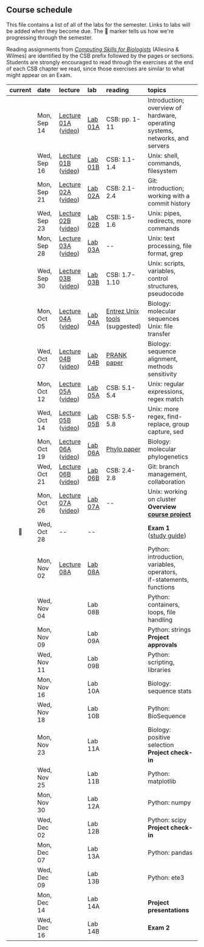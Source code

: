 
## Course schedule

This file contains a list of all of the labs for the semester. Links to labs will be added when they become due. The :pig: marker tells us how we're progressing through the semester.

Reading assignments from [*Computing Skills for Biologists*](https://computingskillsforbiologists.com/) (Allesina & Wilmes) are identified by the CSB prefix followed by the pages or sections. Students are strongly encouraged to read through the exercises at the end of each CSB chapter we read, since those exercises are similar to what might appear on an Exam.

| current | date        | lecture | lab     | reading | topics |
| :-:     | :--         | :-      |   :-    | :--     | :--    |
|         | Mon, Sep 14 | <a href="https://github.com/WUSTL-Biol4220/home/raw/master/lectures/lect_01A.pdf">Lecture 01A</a><br>(<a href="https://wustl.zoom.us/rec/share/xVUbAqcq2UKZY69q7A4uFFs6QqkuYjnN8-t7HT3nY6MTlWLIhWxb5mHuK4ER6Hp8._TbxHG2tCex6TQ-M?startTime=1600105741000">video</a>) | [Lab 01A](labs/lab_01A.md) | CSB: pp. 1-11 | Introduction; overview of hardware, operating<br>systems, networks, and servers |
|         | Wed, Sep 16 | <a href="https://github.com/WUSTL-Biol4220/home/raw/master/lectures/lect_01B.pdf">Lecture 01B</a><br>(<a href="https://wustl.zoom.us/rec/share/v9Fgjrx-KLpP-Jy-XAOowq0FOQP2tTFISahS4NsG5272KRJqbCFIqPo001AX3Fnr.ha8SXalwnFjg8fxp?startTime=1600263299000">video</a>)        | [Lab 01B](labs/lab_01B.md) | CSB: 1.1-1.4| Unix: shell, commands, filesystem |
|         | Mon, Sep 21 |  <a href="https://github.com/WUSTL-Biol4220/home/raw/master/lectures/lect_02A.pdf">Lecture 02A</a><br>(<a href="https://wustl.zoom.us/rec/play/DYos0tV3u3q73ESQ5q-NqC7VWIFmC1XFpRjw0AWHGHVNIAy4oRK5-XLuHryS_UKWUIssmASNAPAmZ2jp.95xtHKTsKwkZ8QFQ">video</a>)       | [Lab 02A](labs/lab_02A.md)| CSB: 2.1-2.4 | Git: introduction; working with a commit history  |
|         | Wed, Sep 23 |    <a href="https://github.com/WUSTL-Biol4220/home/raw/master/lectures/lect_02B.pdf">Lecture 02B</a><br>(<a href="https://wustl.box.com/s/iwcb4vaz9qb14xhanwu6v9ol477lygwu">video</a>)    | [Lab 02B](labs/lab_02B.md) | CSB: 1.5-1.6 | Unix: pipes, redirects, more commands |
|         | Mon, Sep 28 | <a href="https://github.com/WUSTL-Biol4220/home/raw/master/lectures/lect_03A.pdf">Lecture 03A</a><br>(<a href="https://wustl.zoom.us/rec/share/enL6N7EBoEfsz3vYZ8qJtvbqu1m0JUnLwER5lZxHB91__L7x1_HnAM6aN06kCjQ4.-egK5wypVwKdB4Vn">video</a>)        | [Lab 03A](labs/lab_03A.md) |  --   | Unix: text processing, file format, grep |
|         | Wed, Sep 30 |  <a href="https://github.com/WUSTL-Biol4220/home/raw/master/lectures/lect_03B.pdf">Lecture 03B</a><br>(<a href="https://wustl.zoom.us/rec/share/tLw4P2VjUoSRs1WbkQ2ctv3Ogz8HRtstZ7R7BT5p4kRiBaUWXmsCqFdNtygthIlJ.HMvx9HYphVfKbNQf">video</a>) | [Lab 03B](labs/lab_03B.md) | CSB: 1.7-1.10 | Unix: scripts, variables, control structures, pseudocode  | 
|         | Mon, Oct 05 | <a href="https://github.com/WUSTL-Biol4220/home/raw/master/lectures/lect_04A.pdf">Lecture 04A</a><br>(<a href="https://wustl.zoom.us/rec/share/dbe-MyHPWzLZ2fN7gIcq5Ves54Dpz3e9oIKg1-ukS7bz7TzPhr6o-iiU_LrFyFqv.4EdmN14OstBVPVEF">video</a>)        | [Lab 04A](labs/lab_04A.md)| <a href="https://www.ncbi.nlm.nih.gov/books/NBK179288/">Entrez Unix tools</a><br>(suggested) | Biology: molecular sequences<br>Unix: file transfer |
|         | Wed, Oct 07 | <a href="https://github.com/WUSTL-Biol4220/home/raw/master/lectures/lect_04B.pdf">Lecture 04B</a><br>(<a href="https://wustl.zoom.us/rec/share/WL9bpABZCoEfR_QIY2_FTF2-x4jezUUYUoCoD9gzNpzc1sBB_qzZU1YCHg2QOJF-.o3Zq_q4KaIOl3b7M">video</a>)          | [Lab 04B](labs/lab_04B.md)  | <a href="https://github.com/WUSTL-Biol4220/home/raw/master/assets/papers/loytynoja_goldman_prank_2008_science.pdf">PRANK paper</a> | Biology: sequence alignment, methods sensitivity |
|         | Mon, Oct 12 | <a href="https://github.com/WUSTL-Biol4220/home/raw/master/lectures/lect_05A.pdf">Lecture 05A</a><br>(<a href="https://wustl.zoom.us/rec/share/Bb83zAUckYMF82yGKx1h_NIRRKcjANPZrphKyBBWzScVQ27R4XQT9q1vlje8kL9d.isHq_HkQmlzhJGST">video</a>)         | [Lab 05A](labs/lab_05A.md) | CSB: 5.1-5.4 | Unix: regular expressions, regex match |
|         | Wed, Oct 14 | <a href="https://github.com/WUSTL-Biol4220/home/raw/master/lectures/lect_05B.pdf">Lecture 05B</a><br>(<a href="https://wustl.zoom.us/rec/play/xAcAmsBLiSjUK3j84L5nV11wuHxRXbreNSIzQW89JtokHP5qyApt9mWdcd5OJTWRIXEPUW4_XnjABsJg.arFUVa3DRK6aIIA_?continueMode=true&_x_zm_rtaid=2lHjdi2uQJ-vg9n2aocGiQ.1603069873219.840039063d4b2973fa2d1721f5f329fc&_x_zm_rhtaid=966">video</a>)         | [Lab 05B](labs/lab_05B.md) | CSB: 5.5-5.8 | Unix: more regex, find-replace, group capture, sed  |
|         | Mon, Oct 19 | <a href="https://github.com/WUSTL-Biol4220/home/raw/master/lectures/lect_06A.pdf">Lecture 06A</a><br>(<a href="https://wustl.zoom.us/rec/share/RH1SrbyGdwpOwfHIk6KyBsH-b8Z_OxPy-7E8lChoNBhQcbeSdvszh5uZwIXNg1i5.bQjIm-ZZPUQ1crPO">video</a>) | [Lab 06A](labs/lab_06A.md) | <a href="https://github.com/WUSTL-Biol4220/home/raw/master/assets/papers/yang_rannala_2012_nature_reviews_genetics.pdf">Phylo paper</a> | Biology: molecular phylogenetics |
|         | Wed, Oct 21 | <a href="https://github.com/WUSTL-Biol4220/home/raw/master/lectures/lect_06B.pdf">Lecture 06B</a><br>(<a href="https://wustl.zoom.us/rec/share/4bYRnXjfd9NZhp6Zemce7tru2G5xoPiGZBH8NevhStFga_K38W9GK7QNKRM16ljc.CrTZvYaNAWezkKKA">video</a>)        | [Lab 06B](labs/lab_06B.md) | CSB: 2.4-2.8 | Git: branch management, collaboration | 
|        | Mon, Oct 26 | <a href="https://github.com/WUSTL-Biol4220/home/raw/master/lectures/lect_07A.pdf">Lecture 07A</a><br>(<a href="https://wustl.zoom.us/rec/share/fUWZlEKaWrOLhPTgE6Un2jM9kZRG9SKmYP4gGK_SpQPUtcDHnVJchXuNOmbDWGw4.DHK1K7Rz9OmMM3x_">video</a>)  | [Lab 07A](labs/lab_07A.md)  | -- | Unix: working on cluster<br>**Overview [course project](course_project.md)** |
|  :pig:  | Wed, Oct 28 |   --    |  --     |  | **Exam 1**<br>(<a href="https://github.com/WUSTL-Biol4220/home/raw/master/assets/notes/biol4220_exam1_study_guide.pdf">study guide</a>) |
|         | Mon, Nov 02 | <a href="https://github.com/WUSTL-Biol4220/home/raw/master/lectures/lect_08A.pdf">Lecture 08A</a>        | [Lab 08A](labs/lab_08A.md) |  | Python: introduction, variables, operators,<br>if-statements, functions |
|         | Wed, Nov 04 |         | Lab 08B |  | Python: containers, loops, file handling |
|         | Mon, Nov 09 |         | Lab 09A |  | Python: strings <br>**Project approvals**  |
|         | Wed, Nov 11 |         | Lab 09B |  | Python: scripting, libraries |
|         | Mon, Nov 16 |         | Lab 10A |  | Biology: sequence stats |
|         | Wed, Nov 18 |         | Lab 10B |  | Python: BioSequence |
|         | Mon, Nov 23 |         | Lab 11A |  | Biology: positive selection<br>**Project check-in**   |
|         | Wed, Nov 25 |         | Lab 11B |  | Python: matplotlib |
|         | Mon, Nov 30 |         | Lab 12A |  | Python: numpy |
|         | Wed, Dec 02 |         | Lab 12B |  | Python: scipy <br>**Project check-in**   |
|         | Mon, Dec 07 |         | Lab 13A |  | Python: pandas |
|         | Wed, Dec 09 |         | Lab 13B |  | Python: ete3 |
|         | Mon, Dec 14 |         | Lab 14A |  | <br>**Project presentations**  |
|         | Wed, Dec 16 |         | Lab 14B |  | **Exam 2**  |
